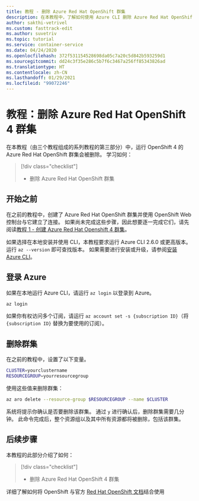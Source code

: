 ```yaml
---
title: 教程 - 删除 Azure Red Hat OpenShift 群集
description: 在本教程中，了解如何使用 Azure CLI 删除 Azure Red Hat OpenShift 群集
author: sakthi-vetrivel
ms.custom: fasttrack-edit
ms.author: suvetriv
ms.topic: tutorial
ms.service: container-service
ms.date: 04/24/2020
ms.openlocfilehash: 372f531154528698da05c7a20c5d842b593259d1
ms.sourcegitcommit: dd24c3f35e286c5b7f6c3467a256ff85343826ad
ms.translationtype: HT
ms.contentlocale: zh-CN
ms.lasthandoff: 01/29/2021
ms.locfileid: "99072246"
---
```

# <a name="tutorial-delete-an-azure-red-hat-openshift-4-cluster"></a>教程：删除 Azure Red Hat OpenShift 4 群集

在本教程（由三个教程组成的系列教程的第三部分）中，运行 OpenShift 4 的 Azure Red Hat OpenShift 群集会被删除。 学习如何：

> [!div class="checklist"]
> * 删除 Azure Red Hat OpenShift 群集


## <a name="before-you-begin"></a>开始之前

在之前的教程中，创建了 Azure Red Hat OpenShift 群集并使用 OpenShift Web 控制台与它建立了连接。 如果尚未完成这些步骤，因此想要逐一完成它们，请先阅读[教程 1 - 创建 Azure Red Hat Openshift 4 群集](tutorial-create-cluster.md)。

如果选择在本地安装并使用 CLI，本教程要求运行 Azure CLI 2.6.0 或更高版本。 运行 `az --version` 即可查找版本。 如果需要进行安装或升级，请参阅[安装 Azure CLI](/cli/azure/install-azure-cli?view=azure-cli-latest)。

## <a name="sign-in-to-azure"></a>登录 Azure

如果在本地运行 Azure CLI，请运行 `az login` 以登录到 Azure。

```bash
az login
```

如果你有权访问多个订阅，请运行 `az account set -s {subscription ID}`（将 `{subscription ID}` 替换为要使用的订阅）。

## <a name="delete-the-cluster"></a>删除群集

在之前的教程中，设置了以下变量。

```bash
CLUSTER=yourclustername
RESOURCEGROUP=yourresourcegroup
```

使用这些值来删除群集：

```bash
az aro delete --resource-group $RESOURCEGROUP --name $CLUSTER
```

系统将提示你确认是否要删除该群集。 通过 `y` 进行确认后，删除群集需要几分钟。 此命令完成后，整个资源组以及其中所有资源都将被删除，包括该群集。

## <a name="next-steps"></a>后续步骤

本教程的此部分介绍了如何：
> [!div class="checklist"]
> * 删除 Azure Red Hat OpenShift 4 群集

详细了解如何将 OpenShift 与官方 [Red Hat OpenShift 文档](https://docs.openshift.com/container-platform/4.6/welcome/index.html)结合使用

